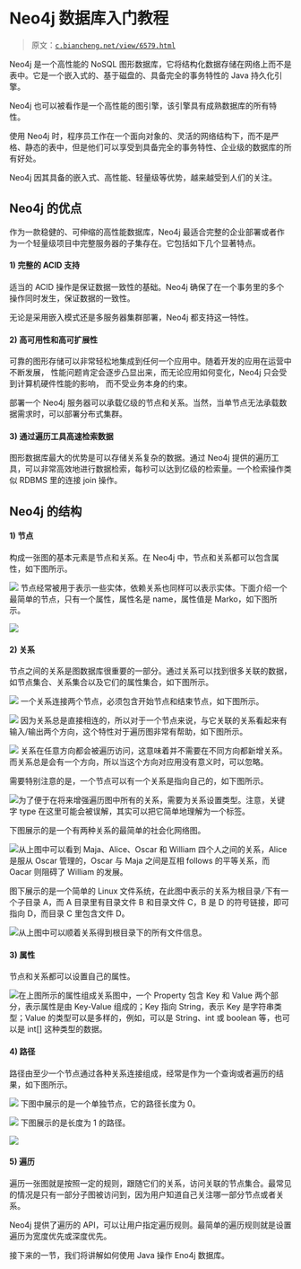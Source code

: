 # Neo4j 数据库入门教程

> 原文：[`c.biancheng.net/view/6579.html`](http://c.biancheng.net/view/6579.html)

Neo4j 是一个高性能的 NoSQL 图形数据库，它将结构化数据存储在网络上而不是表中。它是一个嵌入式的、基于磁盘的、具备完全的事务特性的 Java 持久化引擎。

Neo4j 也可以被看作是一个高性能的图引擎，该引擎具有成熟数据库的所有特性。

使用 Neo4j 时，程序员工作在一个面向对象的、灵活的网络结构下，而不是严格、静态的表中，但是他们可以享受到具备完全的事务特性、企业级的数据库的所有好处。

Neo4j 因其具备的嵌入式、高性能、轻量级等优势，越来越受到人们的关注。

## Neo4j 的优点

作为一款稳健的、可伸缩的高性能数据库，Neo4j 最适合完整的企业部署或者作为一个轻量级项目中完整服务器的子集存在。它包括如下几个显著特点。

#### 1) 完整的 ACID 支持

适当的 ACID 操作是保证数据一致性的基础。Neo4j 确保了在一个事务里的多个操作同时发生，保证数据的一致性。

无论是采用嵌入模式还是多服务器集群部署，Neo4j 都支持这一特性。

#### 2) 高可用性和高可扩展性

可靠的图形存储可以非常轻松地集成到任何一个应用中。随着开发的应用在运营中不断发展， 性能问题肯定会逐步凸显出来，而无论应用如何变化，Neo4j 只会受到计算机硬件性能的影响， 而不受业务本身的约束。

部署一个 Neo4j 服务器可以承载亿级的节点和关系。当然，当单节点无法承载数据需求时，可以部署分布式集群。

#### 3) 通过遍历工具高速检索数据

图形数据库最大的优势是可以存储关系复杂的数据。通过 Neo4j 提供的遍历工具，可以非常高效地进行数据检索，每秒可以达到亿级的检索量。一个检索操作类似 RDBMS 里的连接 join 操作。

## Neo4j 的结构

#### 1) 节点 

构成一张图的基本元素是节点和关系。在 Neo4j 中，节点和关系都可以包含属性，如下图所示。

![](img/82fda81c9e9b606591f6e7ed3e095540.png)
节点经常被用于表示一些实体，依赖关系也同样可以表示实体。下面介绍一个最简单的节点，只有一个属性，属性名是 name，属性值是 Marko，如下图所示。

![](img/4543435841564e9ffa3e58fb03a0c807.png)

#### 2) 关系

节点之间的关系是图数据库很重要的一部分。通过关系可以找到很多关联的数据，如节点集合、关系集合以及它们的属性集合，如下图所示。

![](img/ed71ac2c263fbeb842d47b404402e449.png)
一个关系连接两个节点，必须包含开始节点和结束节点，如下图所示。

![](img/2a35421b61f5b0c6b6211121f75ae848.png)
因为关系总是直接相连的，所以对于一个节点来说，与它关联的关系看起来有输入/输出两个方向，这个特性对于遍历图非常有帮助，如下图所示。

![](img/d444497e5d729c34791fdcb59ce00e0a.png)
关系在任意方向都会被遍历访问，这意味着并不需要在不同方向都新增关系。而关系总是会有一个方向，所以当这个方向对应用没有意义时，可以忽略。

需要特别注意的是，一个节点可以有一个关系是指向自己的，如下图所示。

![](img/9ba3bb57a15904c05b184c91fb2118f6.png)为了便于在将来增强遍历图中所有的关系，需要为关系设置类型。注意，关键字 type 在这里可能会被误解，其实可以把它简单地理解为一个标签。

下图展示的是一个有两种关系的最简单的社会化网络图。

![](img/70383ae9b3a10c510328f64aa249e934.png)从上图中可以看到 Maja、Alice、Oscar 和 William 四个人之间的关系，Alice 是服从 Oscar 管理的，Oscar 与 Maja 之间是互相 follows 的平等关系，而 Oacar 则阻碍了 William 的发展。

图下展示的是一个简单的 Linux 文件系统，在此图中表示的关系为根目录`/`下有一个子目录 A，而 A 目录里有目录文件 B 和目录文件 C，B 是 D 的符号链接，即可指向 D，而目录 C 里包含文件 D。

![](img/a2364592e4344b7c094645f7bd04079c.png)从上图中可以顺着关系得到根目录下的所有文件信息。

#### 3) 属性

节点和关系都可以设置自己的属性。

![](img/89e5d040e1862b7b9cbba2ef7e6d7d7a.png)在上图所示的属性组成关系图中，一个 Property 包含 Key 和 Value 两个部分，表示属性是由 Key-Value 组成的；Key 指向 String，表示 Key 是字符串类型；Value 的类型可以是多样的，例如，可以是 String、int 或 boolean 等，也可以是 int[] 这种类型的数据。

#### 4) 路径

路径由至少一个节点通过各种关系连接组成，经常是作为一个查询或者遍历的结果，如下图所示。

![](img/576edfb797530eeb97b114a2a1a3ea85.png)
下图中展示的是一个单独节点，它的路径长度为 0。

![](img/a88dd4f721305777b651e9e837f65f61.png)
下图展示的是长度为 1 的路径。

![](img/2179920e307aeec7e4d7ce883463d24c.png)

#### 5) 遍历

遍历一张图就是按照一定的规则，跟随它们的关系，访问关联的节点集合。最常见的情况是只有一部分子图被访问到，因为用户知道自己关注哪一部分节点或者关系。

Neo4j 提供了遍历的 API，可以让用户指定遍历规则。最简单的遍历规则就是设置遍历为宽度优先或深度优先。

接下来的一节，我们将讲解如何使用 Java 操作 Eno4j 数据库。